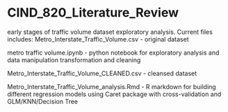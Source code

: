 # CIND_820_Literature_Review
early stages of traffic volume dataset exploratory analysis.
Current files includes:
  Metro_Interstate_Traffic_Volume.csv - original dataset

  metro traffic volume.ipynb - python notebook for exploratory analysis and data manipulation transformation and cleaning
  
  Metro_Interstate_Traffic_Volume_CLEANED.csv - cleansed dataset

  Metro_Interstate_Traffic_Volume_analysis.Rmd - R markdown for building different regression models using Caret package with cross-validation and GLM/KNN/Decision Tree

